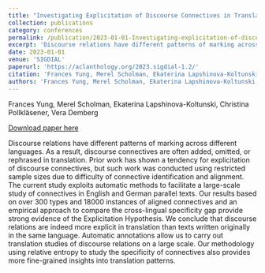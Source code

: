 ```yaml
---
title: "Investigating Explicitation of Discourse Connectives in Translation using Automatic Annotations"
collection: publications
category: conferences
permalink: /publication/2023-01-01-Investigating-explicitation-of-discourse-connective
excerpt: 'Discourse relations have different patterns of marking across different languages. As a result, discourse connectives are often added, omitted, or rephrased in translation. Prior work has shown a tendency for explicitation of discourse connectives, but such work was conducted using restricted sample sizes due to difficulty of connective identification and alignment. The current study exploits automatic methods to facilitate a large-scale study of connectives in English and German parallel texts. Our results based on over 300 types and 18000 instances of aligned connectives and an empirical approach to compare the cross-lingual specificity gap provide strong evidence of the Explicitation Hypothesis. We conclude that discourse relations are indeed more explicit in translation than texts written originally in the same language. Automatic annotations allow us to carry out translation studies of discourse relations on a large scale. Our methodology using relative entropy to study the specificity of connectives also provides more fine-grained insights into translation patterns.'
date: 2023-01-01
venue: 'SIGDIAL'
paperurl: 'https://aclanthology.org/2023.sigdial-1.2/'
citation: 'Frances Yung, Merel Scholman, Ekaterina Lapshinova-Koltunski, Christina Pollkläsener, Vera Demberg (SIGDIAL 2023)'
authors: 'Frances Yung, Merel Scholman, Ekaterina Lapshinova-Koltunski, Christina Pollkläsener, Vera Demberg'
---
```

Frances Yung, Merel Scholman, Ekaterina Lapshinova-Koltunski, Christina Pollkläsener, Vera Demberg

<a href='https://aclanthology.org/2023.sigdial-1.2/'>Download paper here</a>

Discourse relations have different patterns of marking across different languages. As a result, discourse connectives are often added, omitted, or rephrased in translation. Prior work has shown a tendency for explicitation of discourse connectives, but such work was conducted using restricted sample sizes due to difficulty of connective identification and alignment. The current study exploits automatic methods to facilitate a large-scale study of connectives in English and German parallel texts. Our results based on over 300 types and 18000 instances of aligned connectives and an empirical approach to compare the cross-lingual specificity gap provide strong evidence of the Explicitation Hypothesis. We conclude that discourse relations are indeed more explicit in translation than texts written originally in the same language. Automatic annotations allow us to carry out translation studies of discourse relations on a large scale. Our methodology using relative entropy to study the specificity of connectives also provides more fine-grained insights into translation patterns.
